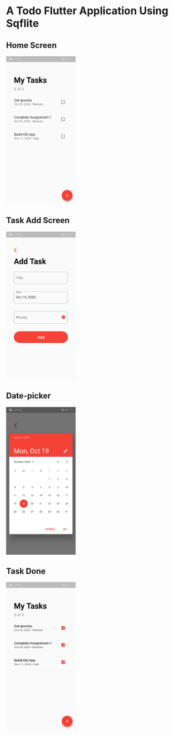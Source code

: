 # A Todo Flutter Application Using Sqflite

## Home Screen

<img src="screenshots/HomeScreen.jpg" height = 400>

## Task Add Screen

<img src="screenshots/AddTaskScreen.jpg" height = 400>

## Date-picker

<img src="screenshots/DatePiker.jpg" height = 400>

## Task Done

<img src="screenshots/TaskDone.jpg" height = 400>